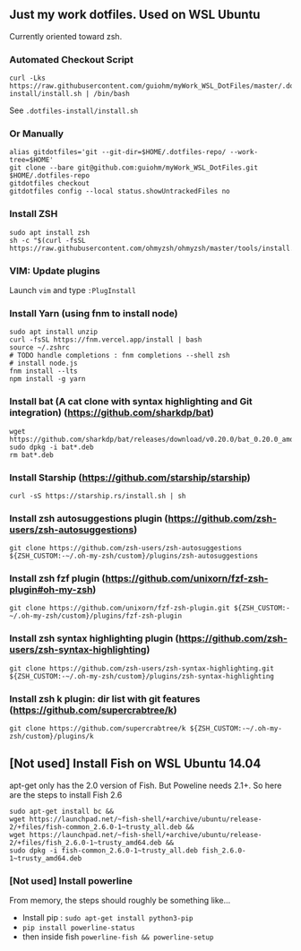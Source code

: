 ## Just my work dotfiles. Used on WSL Ubuntu

Currently oriented toward zsh.

### Automated Checkout Script

```
curl -Lks https://raw.githubusercontent.com/guiohm/myWork_WSL_DotFiles/master/.dotfiles-install/install.sh | /bin/bash
```

See `.dotfiles-install/install.sh`

### Or Manually

```
alias gitdotfiles='git --git-dir=$HOME/.dotfiles-repo/ --work-tree=$HOME'
git clone --bare git@github.com:guiohm/myWork_WSL_DotFiles.git $HOME/.dotfiles-repo
gitdotfiles checkout
gitdotfiles config --local status.showUntrackedFiles no
```

### Install ZSH
```
sudo apt install zsh
sh -c "$(curl -fsSL https://raw.githubusercontent.com/ohmyzsh/ohmyzsh/master/tools/install.sh)"
```

### VIM: Update plugins

Launch `vim` and type `:PlugInstall`

### Install Yarn (using fnm to install node)
```
sudo apt install unzip
curl -fsSL https://fnm.vercel.app/install | bash
source ~/.zshrc
# TODO handle completions : fnm completions --shell zsh
# install node.js
fnm install --lts
npm install -g yarn
```

### Install bat (A cat clone with syntax highlighting and Git integration) (https://github.com/sharkdp/bat)

```
wget https://github.com/sharkdp/bat/releases/download/v0.20.0/bat_0.20.0_amd64.deb
sudo dpkg -i bat*.deb
rm bat*.deb
```

### Install Starship (https://github.com/starship/starship)

```
curl -sS https://starship.rs/install.sh | sh
```

### Install zsh autosuggestions plugin (https://github.com/zsh-users/zsh-autosuggestions)

```
git clone https://github.com/zsh-users/zsh-autosuggestions ${ZSH_CUSTOM:-~/.oh-my-zsh/custom}/plugins/zsh-autosuggestions
```

### Install zsh fzf plugin (https://github.com/unixorn/fzf-zsh-plugin#oh-my-zsh)

```
git clone https://github.com/unixorn/fzf-zsh-plugin.git ${ZSH_CUSTOM:-~/.oh-my-zsh/custom}/plugins/fzf-zsh-plugin
```

### Install zsh syntax highlighting plugin (https://github.com/zsh-users/zsh-syntax-highlighting)

```
git clone https://github.com/zsh-users/zsh-syntax-highlighting.git ${ZSH_CUSTOM:-~/.oh-my-zsh/custom}/plugins/zsh-syntax-highlighting
```

### Install zsh k plugin: dir list with git features (https://github.com/supercrabtree/k)

```
git clone https://github.com/supercrabtree/k ${ZSH_CUSTOM:-~/.oh-my-zsh/custom}/plugins/k
```

## [Not used] Install Fish on WSL Ubuntu 14.04

apt-get only has the 2.0 version of Fish. But Poweline needs 2.1+. So here are the steps to install Fish 2.6
```
sudo apt-get install bc &&
wget https://launchpad.net/~fish-shell/+archive/ubuntu/release-2/+files/fish-common_2.6.0-1~trusty_all.deb &&
wget https://launchpad.net/~fish-shell/+archive/ubuntu/release-2/+files/fish_2.6.0-1~trusty_amd64.deb &&
sudo dpkg -i fish-common_2.6.0-1~trusty_all.deb fish_2.6.0-1~trusty_amd64.deb
```

### [Not used] Install powerline

From memory, the steps should roughly be something like...
- Install pip : `sudo apt-get install python3-pip`
- `pip install powerline-status`
- then inside fish `powerline-fish && powerline-setup`
